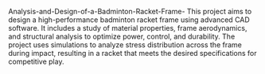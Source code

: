 Analysis-and-Design-of-a-Badminton-Racket-Frame-
This project aims to design a high-performance badminton racket frame using advanced CAD software. It includes a study of material properties, frame aerodynamics, and structural analysis to optimize power, control, and durability. The project uses simulations to analyze stress distribution across the frame during impact, resulting in a racket that meets the desired specifications for competitive play.

